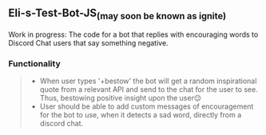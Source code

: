 ## Eli-s-Test-Bot-JS<sub>(may soon be known as ignite)</sub>
Work in progress: The code for a bot that replies with encouraging words to Discord Chat users that say something negative.

### Functionality
> - When user types '+bestow' the bot will get a random inspirational quote from a relevant API and send to the chat for the user to see. Thus, bestowing positive insight upon the user:relieved:
> - User should be able to add custom messages of encouragement for the bot to use, when it detects a sad word, directly from a discord chat.